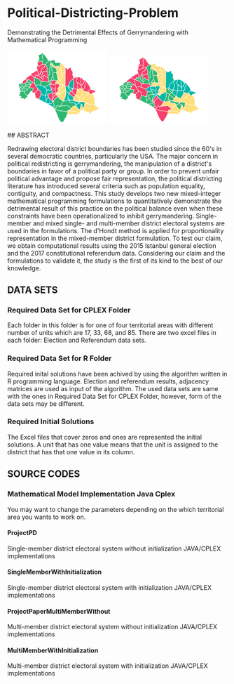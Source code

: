 # Political-Districting-Problem
Demonstrating the Detrimental Effects of Gerrymandering with Mathematical Programming



<p float="center">
  <img src="Results/yes.png" width="45%" height="45%" />
  <img src="Results/no.png" width="45%" height="45%" /> 
</p>
## ABSTRACT

  Redrawing electoral district boundaries has been studied since the
  60's in several democratic countries, particularly the USA. The
  major concern in political redistricting is gerrymandering, the
  manipulation of a district's boundaries in favor of a political
  party or group. In order to prevent unfair political advantage and
  propose fair representation, the political districting literature
  has introduced several criteria such as population equality,
  contiguity, and compactness. This study develops two new
  mixed-integer mathematical programming formulations to
  quantitatively demonstrate the detrimental result of this practice
  on the political balance even when these constraints have
  been operationalized to inhibit gerrymandering. Single-member and
  mixed single- and multi-member district electoral systems are used
  in the formulations. The d'Hondt method is applied for
  proportionality representation in the mixed-member district
  formulation. To test our claim, we obtain computational results
  using the 2015 Istanbul general election and the 2017 constitutional
  referendum data. Considering our claim and the formulations to
  validate it, the study is the first of its kind to the best of our
  knowledge.

## DATA SETS

  ### Required Data Set for CPLEX Folder
  
  Each folder in this folder is for one of four territorial areas with different number of units which are 17, 33, 68, and 85.
  There are two excel files in each folder: Election and Referendum data sets. 
  
  ### Required Data Set for R Folder
  
  Required inital solutions have been achived by using the algorithm written in R programming language. Election and referendum results, adjacency matrices are used as input of the algorithm. The used data sets are same with the ones in Required Data Set for CPLEX Folder, however, form of the data sets may be different.
  
  ### Required Initial Solutions 
  
  The Excel files that cover zeros and ones are represented the initial solutions. A unit that has one value means that the unit is assigned to the district that has that one value in its column. 
  
## SOURCE CODES

  ### Mathematical Model Implementation Java Cplex
  
  You may want to change the parameters depending on the which territorial area you wants to work on.
  
  #### ProjectPD
  
  Single-member district electoral system without initialization JAVA/CPLEX implementations 
  
  #### SingleMemberWithInitialization
  
  Single-member district electoral system with initialization JAVA/CPLEX implementations 

  #### ProjectPaperMultiMemberWithout
  
  Multi-member district electoral system without initialization JAVA/CPLEX implementations 
  
  #### MultiMemberWithInitialization
  
  Multi-member district electoral system with initialization JAVA/CPLEX implementations 


  
  
  






